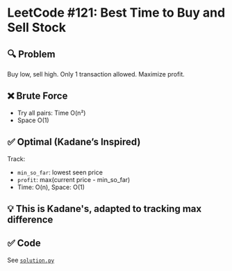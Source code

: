 # LeetCode #121: Best Time to Buy and Sell Stock

## 🔍 Problem

Buy low, sell high. Only 1 transaction allowed. Maximize profit.

## ❌ Brute Force

- Try all pairs: Time O(n²)
- Space O(1)

## ✅ Optimal (Kadane’s Inspired)

Track:

- `min_so_far`: lowest seen price
- `profit`: max(current price - min_so_far)
- Time: O(n), Space: O(1)

## 💡 This is Kadane's, adapted to tracking **max difference**

## ✅ Code

See [`solution.py`](./optimal.py)
